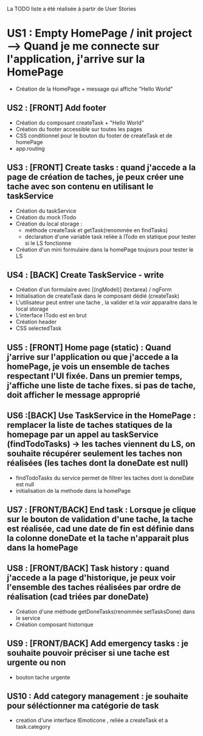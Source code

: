 
La TODO liste a été réalisée à partir de User Stories 

# US1 : Empty HomePage / init project --> Quand je me connecte sur l'application, j'arrive sur la HomePage

- Création de la HomePage + message qui affiche "Hello World"

## US2 : [FRONT] Add footer

- Création du composant createTask + "Hello World"
- Création du footer accessible sur toutes les pages
- CSS conditionnel pour le bouton du footer de createTask et de homePage
- app.routing

## US3 : [FRONT] Create tasks : quand j'accede a la page de création de taches, je peux créer une tache avec son contenu en utilisant le taskService 

- Création du taskService 
- Création du mock ITodo
- Création du local storage : 
    - méthode createTask et getTask(renommée en findTasks) 
    - déclaration d'une variable task reliée à ITodo en statique pour tester si le LS fonctionne 
- Création d'un mini formulaire dans la homePage toujours pour tester le LS 

## US4 : [BACK] Create TaskService - write

- Création d'un formulaire avec [(ngModel)] (textarea) / ngForm 
- Initialisation de createTask dans le composant dédié (createTask)
- L'utilisateur peut entrer une tache , la valider et la voir apparaitre dans le local storage
- L'interface ITodo est en brut
- Création header
- CSS selectedTask

## US5 : [FRONT] Home page (static) : Quand j'arrive sur l'application ou que j'accede a la homePage, je vois un ensemble de taches respectant l'UI fixée. Dans un premier temps, j'affiche une liste de tache fixes. si pas de tache, doit afficher le message approprié

## US6 :[BACK] Use TaskService in the HomePage : remplacer la liste de taches statiques de la homepage par un appel au taskService (findTodoTasks) -> les taches viennent du LS, on souhaite récupérer seulement les taches non réalisées (les taches dont la doneDate est null) 
- findTodoTasks du service permet de filtrer les taches dont la doneDate est null
- initialisation de la methode dans la homePage

## US7 : [FRONT/BACK] End task : Lorsque je clique sur le bouton de validation d'une tache, la tache est réalisée, cad une date de fin est définie dans la colonne doneDate et la tache n'apparait plus dans la homePage

## US8 : [FRONT/BACK] Task history : quand j'accede a la page d'historique, je peux voir l'ensemble des taches réalisées par ordre de réalisation (cad triées par doneDate)
- Création d'une méthode getDoneTasks(renommée setTasksDone) dans le service 
- Création composant historique 

## US9 :  [FRONT/BACK] Add emergency tasks : je souhaite pouvoir préciser si une tache est urgente ou non 
- bouton tache urgente 

## US10 : Add category management : je souhaite pour séléctionner ma catégorie de task
- creation d'une interface IEmoticone , reliée a createTask et a task.category 
